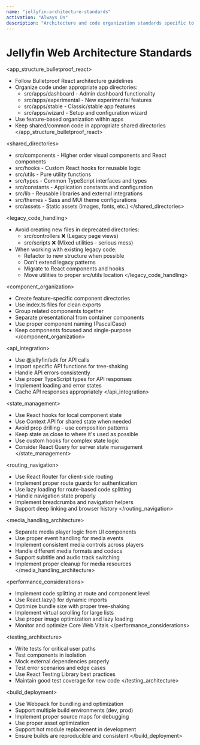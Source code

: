 ```yaml
---
name: "jellyfin-architecture-standards"
activation: "Always On"
description: "Architecture and code organization standards specific to Jellyfin Web project"
---
```


# Jellyfin Web Architecture Standards

<app_structure_bulletproof_react>
- Follow Bulletproof React architecture guidelines
- Organize code under appropriate app directories:
  - src/apps/dashboard - Admin dashboard functionality
  - src/apps/experimental - New experimental features
  - src/apps/stable - Classic/stable app features
  - src/apps/wizard - Setup and configuration wizard
- Use feature-based organization within apps
- Keep shared/common code in appropriate shared directories
</app_structure_bulletproof_react>

<shared_directories>
- src/components - Higher order visual components and React components
- src/hooks - Custom React hooks for reusable logic
- src/utils - Pure utility functions
- src/types - Common TypeScript interfaces and types
- src/constants - Application constants and configuration
- src/lib - Reusable libraries and external integrations
- src/themes - Sass and MUI theme configurations
- src/assets - Static assets (images, fonts, etc.)
</shared_directories>

<legacy_code_handling>
- Avoid creating new files in deprecated directories:
  - src/controllers ❌ (Legacy page views)
  - src/scripts ❌ (Mixed utilities - serious mess)
- When working with existing legacy code:
  - Refactor to new structure when possible
  - Don't extend legacy patterns
  - Migrate to React components and hooks
  - Move utilities to proper src/utils location
</legacy_code_handling>

<component_organization>
- Create feature-specific component directories
- Use index.ts files for clean exports
- Group related components together
- Separate presentational from container components
- Use proper component naming (PascalCase)
- Keep components focused and single-purpose
</component_organization>

<api_integration>
- Use @jellyfin/sdk for API calls
- Import specific API functions for tree-shaking
- Handle API errors consistently
- Use proper TypeScript types for API responses
- Implement loading and error states
- Cache API responses appropriately
</api_integration>

<state_management>
- Use React hooks for local component state
- Use Context API for shared state when needed
- Avoid prop drilling - use composition patterns
- Keep state as close to where it's used as possible
- Use custom hooks for complex state logic
- Consider React Query for server state management
</state_management>

<routing_navigation>
- Use React Router for client-side routing
- Implement proper route guards for authentication
- Use lazy loading for route-based code splitting
- Handle navigation state properly
- Implement breadcrumbs and navigation helpers
- Support deep linking and browser history
</routing_navigation>

<media_handling_architecture>
- Separate media player logic from UI components
- Use proper event handling for media events
- Implement consistent media controls across players
- Handle different media formats and codecs
- Support subtitle and audio track switching
- Implement proper cleanup for media resources
</media_handling_architecture>

<performance_considerations>
- Implement code splitting at route and component level
- Use React.lazy() for dynamic imports
- Optimize bundle size with proper tree-shaking
- Implement virtual scrolling for large lists
- Use proper image optimization and lazy loading
- Monitor and optimize Core Web Vitals
</performance_considerations>

<testing_architecture>
- Write tests for critical user paths
- Test components in isolation
- Mock external dependencies properly
- Test error scenarios and edge cases
- Use React Testing Library best practices
- Maintain good test coverage for new code
</testing_architecture>

<build_deployment>
- Use Webpack for bundling and optimization
- Support multiple build environments (dev, prod)
- Implement proper source maps for debugging
- Use proper asset optimization
- Support hot module replacement in development
- Ensure builds are reproducible and consistent
</build_deployment>